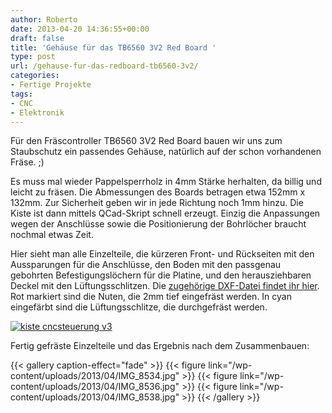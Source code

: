 ```yaml
---
author: Roberto
date: 2013-04-20 14:36:55+00:00
draft: false
title: 'Gehäuse für das TB6560 3V2 Red Board '
type: post
url: /gehause-fur-das-redboard-tb6560-3v2/
categories:
- Fertige Projekte
tags:
- CNC
- Elektronik
---
```


Für den Fräscontroller TB6560 3V2 Red Board bauen wir uns zum Staubschutz ein passendes Gehäuse, natürlich auf der schon vorhandenen Fräse. ;)<!-- more -->

Es muss mal wieder Pappelsperrholz in 4mm Stärke herhalten, da billig und leicht zu fräsen. Die Abmessungen des Boards betragen etwa 152mm x 132mm. Zur Sicherheit geben wir in jede Richtung noch 1mm hinzu. Die Kiste ist dann mittels QCad-Skript schnell erzeugt. Einzig die Anpassungen wegen der Anschlüsse sowie die Positionierung der Bohrlöcher braucht nochmal etwas Zeit.

Hier sieht man alle Einzelteile, die kürzeren Front- und Rückseiten mit den Aussparungen für die Anschlüsse, den Boden mit den passgenau gebohrten Befestigungslöchern für die Platine, und den herausziehbaren Deckel mit den Lüftungsschlitzen. Die [zugehörige DXF-Datei findet ihr hier](/wp-content/uploads/2013/04/kiste-cncsteuerung-v3.dxf). Rot markiert sind die Nuten, die 2mm tief eingefräst werden. In cyan eingefärbt sind die Lüftungsschlitze, die durchgefräst werden.

[![kiste cncsteuerung v3](/wp-content/uploads/2013/04/kiste-cncsteuerung-v3-300x275.png)
](/wp-content/uploads/2013/04/kiste-cncsteuerung-v3.png)

Fertig gefräste Einzelteile und das Ergebnis nach dem Zusammenbauen:


{{< gallery caption-effect="fade" >}}
  {{< figure link="/wp-content/uploads/2013/04/IMG_8534.jpg" >}}
{{< figure link="/wp-content/uploads/2013/04/IMG_8536.jpg" >}}
{{< figure link="/wp-content/uploads/2013/04/IMG_8538.jpg" >}}
{{< /gallery >}}
